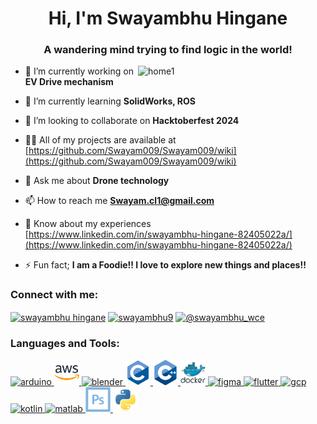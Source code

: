 <h1 align="center">Hi, I'm Swayambhu Hingane</h1>
<h3 align="center">A wandering mind trying to find logic in the world!</h3>

<img align="right" alt="home1" width="300" src="https://cdn.dribbble.com/users/1541964/screenshots/4529401/22.gif">

- 🔭 I’m currently working on **EV Drive mechanism**

- 🌱 I’m currently learning **SolidWorks, ROS**

- 👯 I’m looking to collaborate on **Hacktoberfest 2024**

- 👨‍💻 All of my projects are available at [https://github.com/Swayam009/Swayam009/wiki](https://github.com/Swayam009/Swayam009/wiki)

- 💬 Ask me about **Drone technology**

- 📫 How to reach me **Swayam.cl1@gmail.com**

- 📄 Know about my experiences [https://www.linkedin.com/in/swayambhu-hingane-82405022a/](https://www.linkedin.com/in/swayambhu-hingane-82405022a/)

- ⚡ Fun fact; **I am a Foodie!! I love to explore new things and places!!**

<h3 align="left">Connect with me:</h3>
<p align="left">
<a href="https://www.linkedin.com/in/swayambhu-hingane-82405022a/" target="blank"><img align="center" src="https://raw.githubusercontent.com/rahuldkjain/github-profile-readme-generator/master/src/images/icons/Social/linked-in-alt.svg" alt="swayambhu hingane" height="30" width="40" /></a>
<a href="https://www.codechef.com/users/swayambhu9" target="blank"><img align="center" src="https://cdn.jsdelivr.net/npm/simple-icons@3.1.0/icons/codechef.svg" alt="swayambhu9" height="30" width="40" /></a>
<a href="https://www.hackerrank.com/@swayambhu_wce" target="blank"><img align="center" src="https://raw.githubusercontent.com/rahuldkjain/github-profile-readme-generator/master/src/images/icons/Social/hackerrank.svg" alt="@swayambhu_wce" height="30" width="40" /></a>
</p>

<h3 align="left">Languages and Tools:</h3>
<p align="left"> <a href="https://www.arduino.cc/" target="_blank" rel="noreferrer"> <img src="https://cdn.worldvectorlogo.com/logos/arduino-1.svg" alt="arduino" width="40" height="40"/> </a> <a href="https://aws.amazon.com" target="_blank" rel="noreferrer"> <img src="https://raw.githubusercontent.com/devicons/devicon/master/icons/amazonwebservices/amazonwebservices-original-wordmark.svg" alt="aws" width="40" height="40"/> </a> <a href="https://www.blender.org/" target="_blank" rel="noreferrer"> <img src="https://download.blender.org/branding/community/blender_community_badge_white.svg" alt="blender" width="40" height="40"/> </a> <a href="https://www.cprogramming.com/" target="_blank" rel="noreferrer"> <img src="https://raw.githubusercontent.com/devicons/devicon/master/icons/c/c-original.svg" alt="c" width="40" height="40"/> </a> <a href="https://www.w3schools.com/cpp/" target="_blank" rel="noreferrer"> <img src="https://raw.githubusercontent.com/devicons/devicon/master/icons/cplusplus/cplusplus-original.svg" alt="cplusplus" width="40" height="40"/> </a> <a href="https://www.docker.com/" target="_blank" rel="noreferrer"> <img src="https://raw.githubusercontent.com/devicons/devicon/master/icons/docker/docker-original-wordmark.svg" alt="docker" width="40" height="40"/> </a> <a href="https://www.figma.com/" target="_blank" rel="noreferrer"> <img src="https://www.vectorlogo.zone/logos/figma/figma-icon.svg" alt="figma" width="40" height="40"/> </a> <a href="https://flutter.dev" target="_blank" rel="noreferrer"> <img src="https://www.vectorlogo.zone/logos/flutterio/flutterio-icon.svg" alt="flutter" width="40" height="40"/> </a> <a href="https://cloud.google.com" target="_blank" rel="noreferrer"> <img src="https://www.vectorlogo.zone/logos/google_cloud/google_cloud-icon.svg" alt="gcp" width="40" height="40"/> </a> <a href="https://kotlinlang.org" target="_blank" rel="noreferrer"> <img src="https://www.vectorlogo.zone/logos/kotlinlang/kotlinlang-icon.svg" alt="kotlin" width="40" height="40"/> </a> <a href="https://www.mathworks.com/" target="_blank" rel="noreferrer"> <img src="https://upload.wikimedia.org/wikipedia/commons/2/21/Matlab_Logo.png" alt="matlab" width="40" height="40"/> </a> <a href="https://www.photoshop.com/en" target="_blank" rel="noreferrer"> <img src="https://raw.githubusercontent.com/devicons/devicon/master/icons/photoshop/photoshop-line.svg" alt="photoshop" width="40" height="40"/> </a> <a href="https://www.python.org" target="_blank" rel="noreferrer"> <img src="https://raw.githubusercontent.com/devicons/devicon/master/icons/python/python-original.svg" alt="python" width="40" height="40"/> </a> </p>
